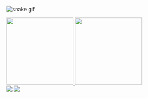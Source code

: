 ![snake gif](https://github.com/redxlucas/redxlucas/blob/output/github-contribution-grid-snake.svg)

<div>
<a href="https://github.com/seu-usuário-aqui">
<img height="180em" src="https://github-readme-stats.vercel.app/api/top-langs/?username=redxlucas&layout=compact&langs_count=7&theme=jolly"/>
<img height="180em" src="https://github-readme-stats.vercel.app/api?username=redxlucas&show_icons=true&theme=jolly&include_all_commits=true&count_private=true"/>
</div>
<div>
<a href = "mailto:lucassetem@gmail.com"><img src="https://img.shields.io/badge/Gmail-D14836?style=for-the-badge&logo=gmail&logoColor=white" target="_blank"></a>
<a href="https://www.linkedin.com/in/lucas-azevedo-ba3617263/" target="_blank"><img src="https://img.shields.io/badge/-LinkedIn-%230077B5?style=for-the-badge&logo=linkedin&logoColor=white" target="_blank"></a>   
</div>
